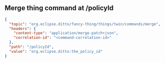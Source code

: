 ## Merge thing command at /policyId

```json
{
  "topic": "org.eclipse.ditto/fancy-thing/things/twin/commands/merge",
  "headers": {
    "content-type": "application/merge-patch+json",
    "correlation-id": "<command-correlation-id>"
  },
  "path": "/policyId",
  "value": "org.eclipse.ditto:the_policy_id"
}
```
